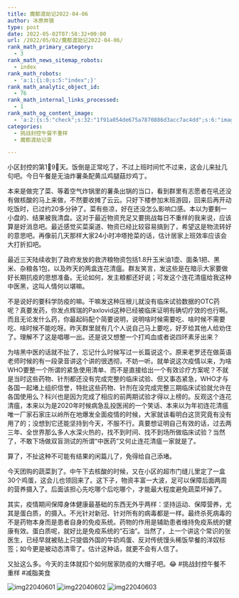```yaml
---
title: 魔都渡劫记2022-04-06
author: 冰原奔狼
type: post
date: 2022-05-02T07:58:32+00:00
url: /2022/05/02/魔都渡劫记2022-04-06/
rank_math_primary_category:
  - 3
rank_math_news_sitemap_robots:
  - index
rank_math_robots:
  - 'a:1:{i:0;s:5:"index";}'
rank_math_analytic_object_id:
  - 76
rank_math_internal_links_processed:
  - 1
rank_math_og_content_image:
  - 'a:2:{s:5:"check";s:32:"1f91a054de675a7870886d3acc7ac4dd";s:6:"images";a:0:{}}'
categories:
  - 挑战封控午餐不重样
  - 魔都渡劫记录

---
```

小区封控的第1⃣️9⃣️天。饭倒是正常吃了，不过上班时间忙不过来，这会儿来扯几句吧。今日午餐是无油炸薯条配黄瓜鸡腿菇炒鸡丁。

本来是做完了菜、等着空气炸锅里的薯条出锅的当口，看到群里有志愿者在吼还没有做核酸的马上来做，不然要收摊了云云。只好下楼参加末班游园，回来后再开动吃饭时，已过约20多分钟了。菜有些凉，好在还没怎么影响口感。本以为要剩一小盘的、结果被我清盘。这对于最近物资充足又要挑战每日不重样的我来说，应该算是好消息吧。最近感觉买菜渠道、物资已经比较容易搞到了，希望这是物流转好的意思吧。再像前几天那样大家24小时冲塔抢菜的话，估计居家上班效率应该会大打折扣吧。

最近三天陆续收到了政府发放的救济粮物资包括1.8升玉米油1壶、面条1把、黑米、杂粮各1包，以及昨天的两盒连花清瘟。群友笑言，发这些是在暗示大家要做好长期抗疫的思想准备。无论如何，发主粮都还好说；可发这个连花清瘟给我这种中医黑，这叫人情何以堪嘛。

不是说好的要科学防疫的嘛。干嘛发这种压根儿就没有临床试验数据的OTC药呢？真要发药，你发点辉瑞的Paxlovid这种已经被临床证明有确切疗效的也行啊。而且无论发什么药，你最起码配个简要说明，说明啥时候需要吃、啥时候不需要吃、啥时候不能吃呀。昨天群里就有几个人说自己马上要吃，好歹给其他人给劝住了。理解不了这是唱哪一出。还是说又想整一个打鸡血或者说四环素牙出来？

为啥黑中医的话就不扯了，忘记什么时候写过一长篇说这个。原来老罗还在做英语老师时候的有一段录音讲这个讲的很透彻，不妨一听。就单说这次疫情以来，为啥WHO要整一个所谓的紧急使用清单、而不是直接给出一个有效诊疗方案呢？不就是当时这些药物、针剂都还没有完成完整的临床试验、但又事态紧急，WHO才与各国一起堵上组织信誉，特批这些药物、针剂在没完成完整三期临床试验就允许在各国使用么？科兴也是因为完成了相应的前两期试验才得以上榜的。反观这个连花清瘟，本来以为是2020年时候病急乱投医闹的一个笑话、本来以为年初连花清瘟唯一厂家石家庄以岭所在地爆发全面疫情的时候，大家就该看明白这货究竟有没有用了的；没想到它还能坚持到今天，不服不行。真要想证明自己有效的话，过去两三年、全世界那么多人水深火热的，找不到时间、找不到场所做临床试验？当然了，不敢下场做双盲测试的所谓“中医药”又何止连花清瘟一家就是了。

算了，不扯这种不可能有结果的闲篇儿了，免得给自己添堵。

今天团购的蔬菜到了。中午下去核酸的时候，又在小区的超市门缝儿里定了一盒30个鸡蛋，这会儿也领回来了。这下子，物资丰富一大波，足可以保障后面两周的营养摄入了。后面该担心先吃哪个后吃哪个，才能最大程度避免蔬菜坏掉了。

其实，疫情期间保障身体健康最基础的东西无外乎两样：坚持运动、保障营养，尤其是蛋白质，的摄入。不光针对新冠、针对所有的病毒都是一样。最终杀死病毒的不是药物本身而是患者自身的免疫系统。药物的作用是辅助患者维持免疫系统的健康有效。蛋白质呢，就好比是免疫系统的“石油”。当然了，上一个讲这个常识的张医生，已经早就被贴上只提倡外国的牛奶鸡蛋、反对传统馒头稀饭早餐的洋奴标签；如今更是被动态清零了。估计这种话，就更不会有人信了。

又扯这么多。今天的主体就扣个如何居家防疫的大帽子吧。😂 #挑战封控午餐不重样 #减脂美食

<img decoding="async" src="https://i0.wp.com/s2.loli.net/2022/05/02/NIqwia9WpAVYHzj.jpg?w=640&#038;ssl=1" alt="img22040601" data-recalc-dims="1" />  
<img decoding="async" src="https://i0.wp.com/s2.loli.net/2022/05/02/P4cWtNVZUEIKujD.jpg?w=640&#038;ssl=1" alt="img22040602" data-recalc-dims="1" />  
<img decoding="async" src="https://i0.wp.com/s2.loli.net/2022/05/02/ZO4LijxNUVDlBsu.jpg?w=640&#038;ssl=1" alt="img22040603" data-recalc-dims="1" />